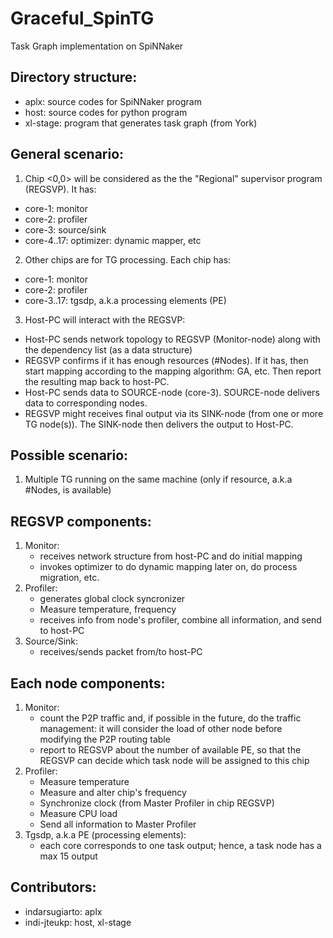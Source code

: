 # Graceful_SpinTG
Task Graph implementation on SpiNNaker

## Directory structure:
- aplx: source codes for SpiNNaker program
- host: source codes for python program
- xl-stage: program that generates task graph (from York)

## General scenario:
1. Chip <0,0> will be considered as the the "Regional" supervisor program (REGSVP). It has:
  - core-1: monitor
  - core-2: profiler
  - core-3: source/sink
  - core-4..17: optimizer: dynamic mapper, etc
2. Other chips are for TG processing. Each chip has:
  - core-1: monitor
  - core-2: profiler
  - core-3..17: tgsdp, a.k.a processing elements (PE)
3. Host-PC will interact with the REGSVP:
  - Host-PC sends network topology to REGSVP (Monitor-node) along with the dependency list (as a data structure)
  - REGSVP confirms if it has enough resources (#Nodes). If it has, then start mapping according to the mapping algorithm: GA, etc. Then report the resulting map back to host-PC.
  - Host-PC sends data to SOURCE-node (core-3). SOURCE-node delivers data to corresponding nodes.
  - REGSVP might receives final output via its SINK-node (from one or more TG node(s)). The SINK-node then delivers the output to Host-PC.

## Possible scenario:
1. Multiple TG running on the same machine (only if resource, a.k.a #Nodes, is available)

## REGSVP components:
1. Monitor: 
   - receives network structure from host-PC and do initial mapping
   - invokes optimizer to do dynamic mapping later on, do process migration, etc.
2. Profiler:
   - generates global clock syncronizer
   - Measure temperature, frequency
   - receives info from node's profiler, combine all information, and send to host-PC
3. Source/Sink:
   - receives/sends packet from/to host-PC

## Each node components:
1. Monitor:
   - count the P2P traffic and, if possible in the future, do the traffic management:
     it will consider the load of other node before modifying the P2P routing table
   - report to REGSVP about the number of available PE, so that the REGSVP can decide
     which task node will be assigned to this chip
2. Profiler:
   - Measure temperature
   - Measure and alter chip's frequency
   - Synchronize clock (from Master Profiler in chip REGSVP)
   - Measure CPU load
   - Send all information to Master Profiler
3. Tgsdp, a.k.a PE (processing elements):
   - each core corresponds to one task output; hence, a task node has a max 15 output

## Contributors:
- indarsugiarto: aplx
- indi-jteukp: host, xl-stage

